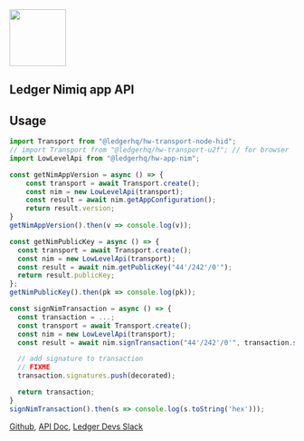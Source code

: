 <img src="https://user-images.githubusercontent.com/211411/34776833-6f1ef4da-f618-11e7-8b13-f0697901d6a8.png" height="100" />

## Ledger Nimiq app API

## Usage


```js
import Transport from "@ledgerhq/hw-transport-node-hid";
// import Transport from "@ledgerhq/hw-transport-u2f"; // for browser
import LowLevelApi from "@ledgerhq/hw-app-nim";

const getNimAppVersion = async () => {
    const transport = await Transport.create();
    const nim = new LowLevelApi(transport);
    const result = await nim.getAppConfiguration();
    return result.version;
}
getNimAppVersion().then(v => console.log(v));

const getNimPublicKey = async () => {
  const transport = await Transport.create();
  const nim = new LowLevelApi(transport);
  const result = await nim.getPublicKey("44'/242'/0'");
  return result.publicKey;
};
getNimPublicKey().then(pk => console.log(pk));

const signNimTransaction = async () => {
  const transaction = ...;
  const transport = await Transport.create();
  const nim = new LowLevelApi(transport);
  const result = await nim.signTransaction("44'/242'/0'", transaction.signatureBase());

  // add signature to transaction
  // FIXME
  transaction.signatures.push(decorated);

  return transaction;
}
signNimTransaction().then(s => console.log(s.toString('hex')));
```


[Github](https://github.com/LedgerHQ/ledgerjs/),
[API Doc](http://ledgerhq.github.io/ledgerjs/),
[Ledger Devs Slack](https://ledger-dev.slack.com/)
